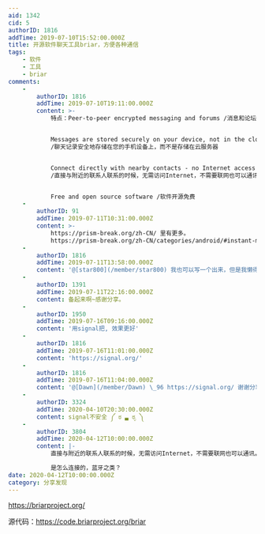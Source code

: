 ```yaml
---
aid: 1342
cid: 5
authorID: 1816
addTime: 2019-07-10T15:52:00.000Z
title: 开源软件聊天工具briar，方便各种通信
tags:
    - 软件
    - 工具
    - briar
comments:
    -
        authorID: 1816
        addTime: 2019-07-10T19:11:00.000Z
        content: >-
            特点：Peer-to-peer encrypted messaging and forums /消息和论坛都是端对端加密


            Messages are stored securely on your device, not in the cloud
            /聊天记录安全地存储在您的手机设备上，而不是存储在云服务器


            Connect directly with nearby contacts - no Internet access required
            /直接与附近的联系人联系的时候，无需访问Internet，不需要联网也可以通讯。


            Free and open source software /软件开源免费
    -
        authorID: 91
        addTime: 2019-07-11T10:31:00.000Z
        content: >-
            https://prism-break.org/zh-CN/ 里有更多。
            https://prism-break.org/zh-CN/categories/android/#instant-messaging
    -
        authorID: 1816
        addTime: 2019-07-11T13:58:00.000Z
        content: '@[star800](/member/star800) 我也可以写一个出来，但是我懒得写'
    -
        authorID: 1391
        addTime: 2019-07-11T22:16:00.000Z
        content: 备起来啊~感谢分享。
    -
        authorID: 1950
        addTime: 2019-07-16T09:16:00.000Z
        content: '用signal把, 效果更好'
    -
        authorID: 1816
        addTime: 2019-07-16T11:01:00.000Z
        content: 'https://signal.org/'
    -
        authorID: 1816
        addTime: 2019-07-16T11:04:00.000Z
        content: '@[Dawn](/member/Dawn) \_96 https://signal.org/ 谢谢分享'
    -
        authorID: 3324
        addTime: 2020-04-10T20:30:00.000Z
        content: signal不安全 ༼ ಠ ▃ ಠೃ ༽
    -
        authorID: 3804
        addTime: 2020-04-12T10:00:00.000Z
        content: |-
            直接与附近的联系人联系的时候，无需访问Internet，不需要联网也可以通讯。

            是怎么连接的，蓝牙之类？
date: 2020-04-12T10:00:00.000Z
category: 分享发现
---
```


https://briarproject.org/

源代码：https://code.briarproject.org/briar
